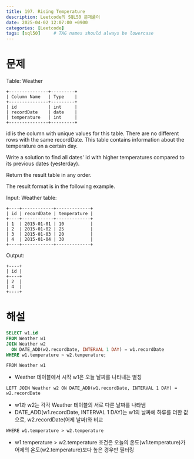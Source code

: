 ```yaml
---
title: 197. Rising Temperature
description: Leetcode의 SQL50 문제풀이
date: 2025-04-02 12:07:00 +0900
categories: [Leetcode]
tags: [sql50]     # TAG names should always be lowercase
---
```


# 문제

Table: Weather
```
+---------------+---------+
| Column Name   | Type    |
+---------------+---------+
| id            | int     |
| recordDate    | date    |
| temperature   | int     |
+---------------+---------+
```

id is the column with unique values for this table.
There are no different rows with the same recordDate.
This table contains information about the temperature on a certain day.
 

Write a solution to find all dates' id with higher temperatures compared to its previous dates (yesterday).

Return the result table in any order.

The result format is in the following example.

Input: 
Weather table:
```
+----+------------+-------------+
| id | recordDate | temperature |
+----+------------+-------------+
| 1  | 2015-01-01 | 10          |
| 2  | 2015-01-02 | 25          |
| 3  | 2015-01-03 | 20          |
| 4  | 2015-01-04 | 30          |
+----+------------+-------------+
```
Output: 
```
+----+
| id |
+----+
| 2  |
| 4  |
+----+
```
# 해설

```sql
SELECT w1.id
FROM Weather w1
JOIN Weather w2
  ON DATE_ADD(w2.recordDate, INTERVAL 1 DAY) = w1.recordDate
WHERE w1.temperature > w2.temperature;
```

```FROM Weather w1 ``` 
- Weather 테이블에서 시작 w1은 오늘 날짜를 나타내는 별칭

```LEFT JOIN Weather w2 ON DATE_ADD(w1.recordDate, INTERVAL 1 DAY) = w2.recordDate```
- w1과 w2는 각각 Weather 테이블의 서로 다른 날짜를 나타냄
- DATE_ADD(w1.recordDate, INTERVAL 1 DAY)는 w1의 날짜에 하루를 더한 값으로, w2.recordDate(어제 날짜)와 비교

```WHERE w1.temperature > w2.temperature``` 
- w1.temperature > w2.temperature 조건은 오늘의 온도(w1.temperature)가 어제의 온도(w2.temperature)보다 높은 경우만 필터링
